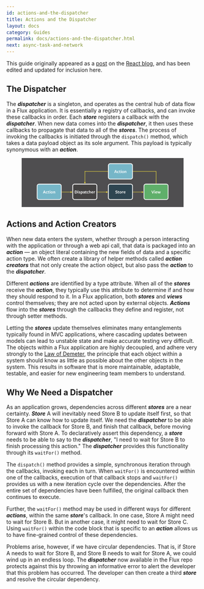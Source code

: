 ```yaml
---
id: actions-and-the-dispatcher
title: Actions and the Dispatcher
layout: docs
category: Guides
permalink: docs/actions-and-the-dispatcher.html
next: async-task-and-network
---
```


This guide originally appeared as a [post](http://facebook.github.io/react/blog/2014/07/30/flux-actions-and-the-dispatcher.html) on the [React blog](http://facebook.github.io/react/blog/), and has been edited and updated for inclusion here.


The Dispatcher
--------------

The ___dispatcher___ is a singleton, and operates as the central hub of data flow in a Flux application. It is essentially a registry of callbacks, and can invoke these callbacks in order. Each ___store___ registers a callback with the ___dispatcher___. When new data comes into the ___dispatcher___, it then uses these callbacks to propagate that data to all of the ___stores___. The process of invoking the callbacks is initiated through the `dispatch()` method, which takes a data payload object as its sole argument. This payload is typically synonymous with an ___action___.

<figure class="diagram">
  <img src="/img/flux-simple-f8-diagram-with-client-action-1300w.png" alt="data flow in Flux with data originating from user interactions" width=650 />
</figure>


Actions and Action Creators
---------------------------

When new data enters the system, whether through a person interacting with the application or through a web api call, that data is packaged into an ___action___ — an object literal containing the new fields of data and a specific action type. We often create a library of helper methods called ___action creators___ that not only create the action object, but also pass the ___action___ to the ___dispatcher___.

Different ___actions___ are identified by a type attribute. When all of the ___stores___ receive the ___action___, they typically use this attribute to determine if and how they should respond to it. In a Flux application, both ___stores___ and ___views___ control themselves; they are not acted upon by external objects. ___Actions___ flow into the ___stores___ through the callbacks they define and register, not through setter methods.

Letting the ___stores___ update themselves eliminates many entanglements typically found in MVC applications, where cascading updates between models can lead to unstable state and make accurate testing very difficult. The objects within a Flux application are highly decoupled, and adhere very strongly to the [Law of Demeter](http://en.wikipedia.org/wiki/Law_of_Demeter), the principle that each object within a system should know as little as possible about the other objects in the system. This results in software that is more maintainable, adaptable, testable, and easier for new engineering team members to understand.


Why We Need a Dispatcher
------------------------

As an application grows, dependencies across different ___stores___ are a near certainty. ___Store___ A will inevitably need Store B to update itself first, so that Store A can know how to update itself. We need the ___dispatcher___ to be able to invoke the callback for Store B, and finish that callback, before moving forward with Store A. To declaratively assert this dependency, a ___store___ needs to be able to say to the ___dispatcher___, "I need to wait for Store B to finish processing this action." The ___dispatcher___ provides this functionality through its `waitFor()` method.

The `dispatch()` method provides a simple, synchronous iteration through the callbacks, invoking each in turn. When `waitFor()` is encountered within one of the callbacks, execution of that callback stops and `waitFor()` provides us with a new iteration cycle over the dependencies. After the entire set of dependencies have been fulfilled, the original callback then continues to execute.

Further, the `waitFor()` method may be used in different ways for different ___actions___, within the same ___store___'s callback.  In one case, Store A might need to wait for Store B.  But in another case, it might need to wait for Store C.  Using `waitFor()` within the code block that is specific to an ___action___ allows us to have fine-grained control of these dependencies.

Problems arise, however, if we have circular dependencies. That is, if Store A needs to wait for Store B, and Store B needs to wait for Store A, we could wind up in an endless loop. The ___dispatcher___ now available in the Flux repo protects against this by throwing an informative error to alert the developer that this problem has occurred. The developer can then create a third ___store___ and resolve the circular dependency.